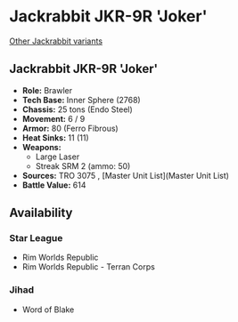 # Jackrabbit JKR-9R 'Joker' 

[Other Jackrabbit variants](../jackrabbit.md) 

## Jackrabbit JKR-9R 'Joker' 

- **Role:** Brawler 
- **Tech Base:** Inner Sphere (2768) 
- **Chassis:** 25 tons (Endo Steel) 
- **Movement:** 6 / 9 
- **Armor:** 80 (Ferro Fibrous) 
- **Heat Sinks:** 11 (11) 
- **Weapons:** 
  - Large Laser 
  - Streak SRM 2 (ammo: 50) 
- **Sources:** TRO 3075 , [Master Unit List](Master Unit List) 
- **Battle Value:** 614 

## Availability 

### Star League 

- Rim Worlds Republic 
- Rim Worlds Republic - Terran Corps 

### Jihad 

- Word of Blake 


